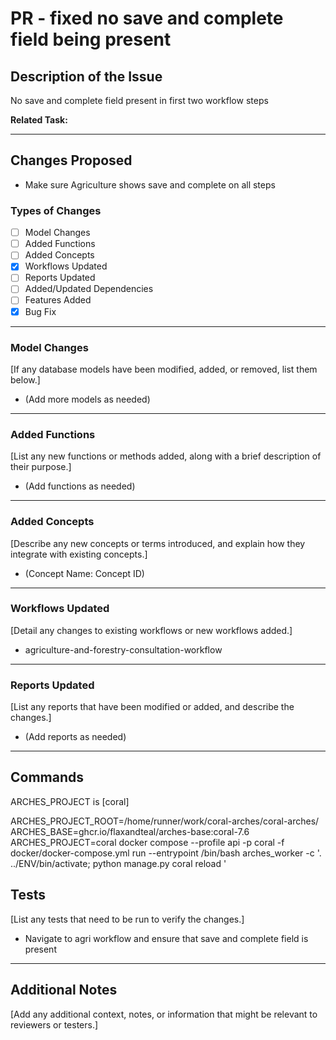 # PR -  fixed no save and complete field being present

## Description of the Issue

No save and complete field present in first two workflow steps


**Related Task:** []()

---

## Changes Proposed
- Make sure Agriculture shows save and complete on all steps

### Types of Changes
- [ ] Model Changes
- [ ] Added Functions
- [ ] Added Concepts
- [x] Workflows Updated
- [ ] Reports Updated
- [ ] Added/Updated Dependencies
- [ ] Features Added
- [x] Bug Fix

---

### Model Changes
[If any database models have been modified, added, or removed, list them below.]

- (Add more models as needed)

---

### Added Functions
[List any new functions or methods added, along with a brief description of their purpose.]

- (Add functions as needed)

---

### Added Concepts
[Describe any new concepts or terms introduced, and explain how they integrate with existing concepts.]

- (Concept Name: Concept ID)

---

### Workflows Updated
[Detail any changes to existing workflows or new workflows added.]

- agriculture-and-forestry-consultation-workflow

---

### Reports Updated
[List any reports that have been modified or added, and describe the changes.]

- (Add reports as needed)

---
## Commands
ARCHES_PROJECT is [coral]

ARCHES_PROJECT_ROOT=/home/runner/work/coral-arches/coral-arches/ ARCHES_BASE=ghcr.io/flaxandteal/arches-base:coral-7.6 ARCHES_PROJECT=coral docker compose --profile api -p coral -f docker/docker-compose.yml run --entrypoint /bin/bash arches_worker -c '. ../ENV/bin/activate; python manage.py coral reload'

## Tests
[List any tests that need to be run to verify the changes.]

- Navigate to agri workflow and ensure that save and complete field is present 

---

## Additional Notes
[Add any additional context, notes, or information that might be relevant to reviewers or testers.]

